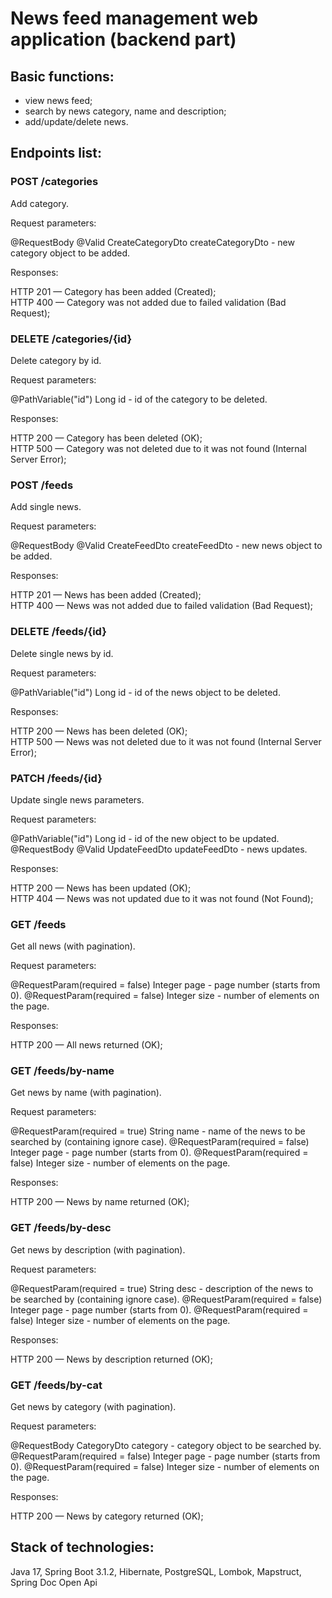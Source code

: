 # News feed management web application (backend part)

## Basic functions:

- view news feed;
- search by news category, name and description;
- add/update/delete news.

## Endpoints list:

### POST /categories

Add category.

Request parameters:

@RequestBody @Valid CreateCategoryDto createCategoryDto - new category object to be added.

Responses:

HTTP 201 — Category has been added (Created);  
HTTP 400 — Category was not added due to failed validation (Bad Request);  

### DELETE /categories/{id}

Delete category by id.

Request parameters:

@PathVariable("id") Long id - id of the category to be deleted.

Responses:

HTTP 200 — Category has been deleted (OK);  
HTTP 500 — Category was not deleted due to it was not found (Internal Server Error);  

### POST /feeds

Add single news.

Request parameters:

@RequestBody @Valid CreateFeedDto createFeedDto - new news object to be added.

Responses:

HTTP 201 — News has been added (Created);  
HTTP 400 — News was not added due to failed validation (Bad Request);  

### DELETE /feeds/{id}

Delete single news by id.

Request parameters:

@PathVariable("id") Long id - id of the news object to be deleted.

Responses:

HTTP 200 — News has been deleted (OK);  
HTTP 500 — News was not deleted due to it was not found (Internal Server Error);  

### PATCH /feeds/{id}

Update single news parameters.

Request parameters:

@PathVariable("id") Long id - id of the new object to be updated.
@RequestBody @Valid UpdateFeedDto updateFeedDto - news updates.

Responses:

HTTP 200 — News has been updated (OK);  
HTTP 404 — News was not updated due to it was not found (Not Found);  

### GET /feeds

Get all news (with pagination).

Request parameters:

@RequestParam(required = false) Integer page - page number (starts from 0).
@RequestParam(required = false) Integer size - number of elements on the page.

Responses:

HTTP 200 — All news returned (OK);  

### GET /feeds/by-name

Get news by name (with pagination).

Request parameters:

@RequestParam(required = true) String name - name of the news to be searched by (containing ignore case).
@RequestParam(required = false) Integer page - page number (starts from 0).
@RequestParam(required = false) Integer size - number of elements on the page.

Responses:

HTTP 200 — News by name returned (OK);  

### GET /feeds/by-desc

Get news by description (with pagination).

Request parameters:

@RequestParam(required = true) String desc - description of the news to be searched by (containing ignore case).
@RequestParam(required = false) Integer page - page number (starts from 0).
@RequestParam(required = false) Integer size - number of elements on the page.

Responses:

HTTP 200 — News by description returned (OK);  

### GET /feeds/by-cat

Get news by category (with pagination).

Request parameters:

@RequestBody CategoryDto category - category object to be searched by.
@RequestParam(required = false) Integer page - page number (starts from 0).
@RequestParam(required = false) Integer size - number of elements on the page.

Responses:

HTTP 200 — News by category returned (OK);  

## Stack of technologies:
Java 17, Spring Boot 3.1.2, Hibernate, PostgreSQL, Lombok, Mapstruct, Spring Doc Open Api   
